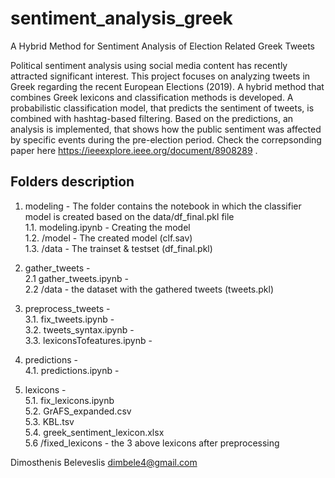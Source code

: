 # sentiment_analysis_greek
A Hybrid Method for Sentiment Analysis of Election Related Greek Tweets

Political sentiment analysis using social media content has recently attracted significant interest. This project focuses on analyzing tweets in Greek regarding the recent European Elections (2019). A hybrid method that combines Greek lexicons and classification methods is developed. A probabilistic classification model, that predicts the sentiment of tweets, is combined with hashtag-based filtering. Based on the predictions, an analysis is implemented, that shows how the public sentiment was affected by specific events during the pre-election period. Check the correpsonding paper here https://ieeexplore.ieee.org/document/8908289 .

## Folders description

1) modeling - The folder contains the notebook in which the classifier model is created based on the data/df_final.pkl file <br>
1.1. modeling.ipynb - Creating the model <br>
1.2. /model - The created model (clf.sav) <br>
1.3. /data - The trainset & testset (df_final.pkl)<br>

2) gather_tweets - <br>
2.1 gather_tweets.ipynb - <br>
2.2 /data - the dataset with the gathered tweets (tweets.pkl)<br>

3) preprocess_tweets - <br>
3.1. fix_tweets.ipynb - <br>
3.2. tweets_syntax.ipynb - <br>
3.3. lexiconsTofeatures.ipynb - <br>

4) predictions - <br>
4.1. predictions.ipynb - <br>

5) lexicons -<br>
5.1. fix_lexicons.ipynb <br>
5.2. GrAFS_expanded.csv <br>
5.3. KBL.tsv <br>
5.4. greek_sentiment_lexicon.xlsx <br>
5.6 /fixed_lexicons - the 3 above lexicons after preprocessing <br>


Dimosthenis Beleveslis
dimbele4@gmail.com
